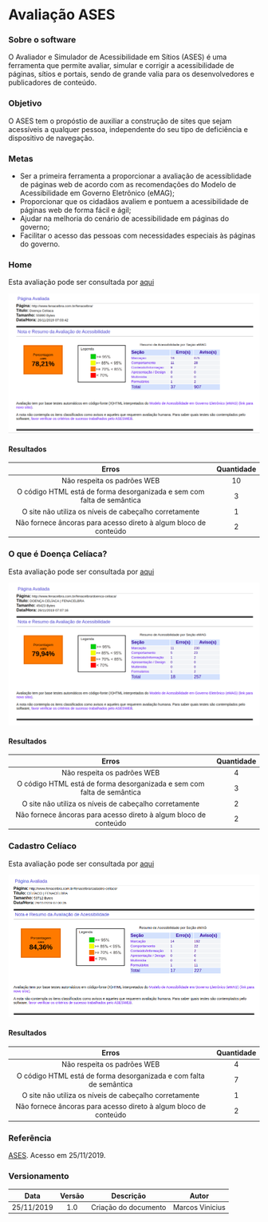 # Avaliação ASES

### Sobre o software

O Avaliador e Simulador de Acessibilidade em Sítios (ASES) é uma ferramenta que permite avaliar, simular e corrigir a acessibilidade de páginas, sítios e portais, sendo de grande valia para os desenvolvedores e publicadores de conteúdo.

### Objetivo

O ASES tem o propóstio de auxiliar a construção de sites que sejam acessíveis a qualquer pessoa, independente do seu tipo de deficiência e dispositivo de navegação.

### Metas

- Ser a primeira ferramenta a proporcionar a avaliação de acessiblidade de páginas web de acordo com as recomendações do Modelo de Acessibilidade em Governo Eletrônico (eMAG);
- Proporcionar que os cidadãos avaliem e pontuem a acessibilidade de páginas web de forma fácil e ágil;
- Ajudar na melhoria do cenário de acessibilidade em páginas do governo;
- Facilitar o acesso das pessoas com necessidades especiais às páginas do governo.

### Home

Esta avaliação pode ser consultada por [aqui](../assets/RelatorioHome.pdf)

![Asesdoencaceliaca](../assets/img/ases_home.png)

#### Resultados

|Erros|Quantidade|
|:--:|:----:|
|Não respeita os padrões WEB |10|
|O código HTML está de forma desorganizada e sem com falta de semântica |3|
|O site não utiliza os níveis de cabeçalho corretamente|1|
|Não fornece âncoras para acesso direto à algum bloco de conteúdo |2|

### O que é Doença Celíaca?

Esta avaliação pode ser consultada por [aqui](../assets/RelatorioOquee.pdf)

![Asesdoencaceliaca](../assets/img/ases_doencaceliaca.png)

#### Resultados

|Erros|Quantidade|
|:--:|:----:|
|Não respeita os padrões WEB |4
|O código HTML está de forma desorganizada e sem com falta de semântica |3
|O site não utiliza os níveis de cabeçalho corretamente|2
|Não fornece âncoras para acesso direto à algum bloco de conteúdo |2|


### Cadastro Celíaco

Esta avaliação pode ser consultada por [aqui](../assets/RelatorioCadastro.pdf)

![AsesCadastro](../assets/img/ases_cadastro.png)

#### Resultados

|Erros|Quantidade|
|:--:|:----:|
|Não respeita os padrões WEB |4
|O código HTML está de forma desorganizada e com falta de semântica |7
|O site não utiliza os níveis de cabeçalho corretamente|1
|Não fornece âncoras para acesso direto à algum bloco de conteúdo |2|

### Referência

[ASES](https://softwarepublico.gov.br/social/ases). Acesso em 25/11/2019.

### Versionamento

|Data|Versão|Descrição|Autor|
|:--:|:----:|:-------:|:---:|
|25/11/2019|1.0|Criação do documento|Marcos Vinicius|